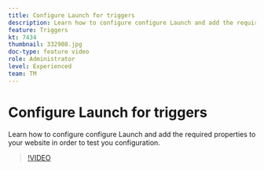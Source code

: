 ```yaml
---
title: Configure Launch for triggers
description: Learn how to configure configure Launch and add the required properties to your website in order to test you configuration.
feature: Triggers
kt: 7434
thumbnail: 332908.jpg
doc-type: feature video
role: Administrator
level: Experienced
team: TM
---
```

# Configure Launch for triggers

Learn how to configure configure Launch and add the required properties to your website in order to test you configuration.

>[!VIDEO](https://video.tv.adobe.com/v/332908?quality=12)
